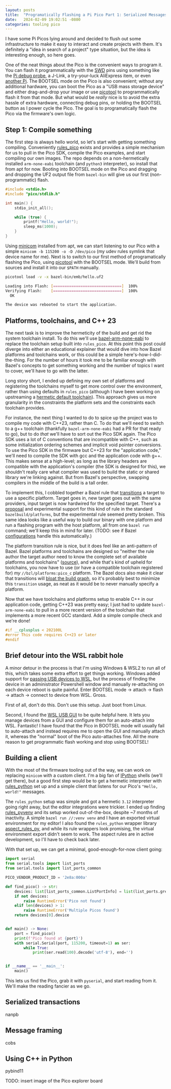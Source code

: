 ```yaml
---
layout: posts
title:  "Programatically Flashing a Pi Pico Part 1: Serialized Messages"
date:   2024-02-09 19:02:51 -0800
categories: tooling pico
---
```


I have some Pi Picos lying around and decided to flush out some infrastructure to make it easy to interact and create projects with them. It's definitely a "idea in search of a project" type situation, but the idea is interesting enough, so here goes.

One of the neat things about the Pico is the convenient ways to program it. You can flash it programmatically with the [SWD][about_swd] pins using something like the [Pi debug probe][debug_probe], a J-Link, a try-your-luck AliExpress item, or even [another Pi][pi_openocd]. The BOOTSEL mode on the Pico is also convenient; without any additional hardware, you can boot the Pico as a "USB mass storage device" and either drag-and-drop your image or use [picotool][picotool] to programmatically flash it from that mode. But what would be _really_ nice is to avoid the extra hassle of extra hardware, connecting debug pins, or holding the BOOTSEL button as I power cycle the Pico. The goal is to programatically flash the Pico via the firmware's own logic.

## Step 1: Compile something
The first step is always hello world, so let's start with getting something compiling. Conveniently [rules_pico][rules_pico] exists and provides a simple mechanism for us to pull in the Pico SDK, compile the Pico examples, and start compiling our own images. The repo depends on a non-hermetically installed `arm-none-eabi` toolchain (and `python3` interpreter), so install that from apt for now. Booting into BOOTSEL mode on the Pico and dragging and dropping the UF2 output file from `bazel-bin` will give us our first (non-programmatic) flash.

```c
#include <stdio.h>
#include "pico/stdlib.h"

int main() {
    stdio_init_all();

    while (true) {
        printf("Hello, world!");
        sleep_ms(1000);
    }
}
```

Using [minicom][minicom] installed from apt, we can start listening to our Pico with a simple `minicom -b 115200 -o -D /dev/pico` (my udev rules symlink that device name for me). Next is to switch to our first method of programatically flashing the Pico, using [picotool](https://github.com/raspberrypi/picotool) with the BOOTSEL mode. We'll build from sources and install it into our `$PATH` manually.

```bash
picotool load -v -x bazel-bin/emb/hello.uf2

Loading into Flash: [==============================]  100%
Verifying Flash:    [==============================]  100%
  OK

The device was rebooted to start the application.
```

## Platforms, toolchains, and C++ 23
The next task is to improve the hermeticity of the build and get rid the system toolchain install. To do this we'll use [bazel-arm-none-eabi][bazel_arm_none_eabi] to replace the toolchain setup built into `rules_pico`. At this point this post could diverge into either an educational explainer that would dive into how Bazel platforms and toolchains work, or this could be a simple here's-how-I-did-the-thing. For the number of hours it took me to be familiar enough with Bazel's concepts to get something working and the number of topics I want to cover, we'll have to go with the latter.

Long story short, I ended up defining my own set of platforms and registering the toolchains myself to get more control over the environment, rather than using defaults in `rules_pico` (although I have been working on upstreaming a [hermetic default toolchain][rules_pico_upstream]). This approach gives us more granularity in the constraints the platform sets and the constraints each toolchain provides.

For instance, the next thing I wanted to do to spice up the project was to compile my code with C++23, rather than C. To do that we'll need to switch to a g++ toolchain (thankfully `bazel-arm-none-eabi` had a PR for that ready to go), but to do _that_ we'll have to sort out the Pico SDK again. The Pico SDK uses a lot of C conventions that are incompatible with C++, such as some initialization ordering schemes and implicit void pointer conversions. To use the Pico SDK in the firmware but C++23 for the "application code," we'll need to compile the SDK with gcc and the application code with g++. This makes sense at a high-level; as long as the library headers are compatible with the application's compiler (the SDK is designed for this), we shouldn't really care what compiler was used to build the static or shared library we're linking against. But from Bazel's perspective, swapping compilers in the middle of the build is a tall order.

To implement this, I cobbled together a Bazel rule that [transitions][transitions] a target to use a specific platform. Target goes in, new target goes out with the same providers, input target is now hardwired for the specified target. There's a [proposal][platform_data_proposal] and experimental support for this kind of rule in the standard `bazelbuild/platforms`, but the experimental rule seemed pretty broken. This same idea looks like a useful way to build our binary with one platform and run a flashing program with the host platform, all from one `bazel run` command; we'll keep this in mind for later. (TODO: see if Bazel [configurations][bazel_configurations] handle this automatically.)

The platform transition rule is nice, but it does feel like an anti-pattern of Bazel. Bazel platforms and toolchains are designed so "neither the rule author the target author need to know the complete set of available platforms and toolchains" ([source][bazel_platform_pattern]), and while that's kind of upheld for toolchains, you now have to use (or have a compatible toolchain registered for) _my_ `//bzl/platforms:pico_c` platform. The Bazel docs also make it clear that transitions will [bloat the build graph][bazel_configurations], so it's probably best to minimize this `transition` usage, as neat as it would be to never manually specify a platform.

Now that we have toolchains and platforms setup to enable C++ in our application code, getting C++23 was pretty easy; I just had to update `bazel-arm-none-eabi` to pull in a more recent version of the toolchain that implements a more recent GCC standard. Add a simple compile check and we're done!

```cpp
#if __cplusplus < 202100L
#error This code requires C++23 or later
#endif
```

## Brief detour into the WSL rabbit hole
A minor detour in the process is that I'm using Windows & WSL2 to run all of this, which takes some extra effort to get things working. Windows added support for [passing USB devices to WSL][wsl_usb], but the process of finding the device in an administrator Powershell window and manually re-attaching on each device reboot is quite painful. Enter BOOTSEL mode -> attach -> flash -> attach -> connect to device from WSL. Gross.

First of all, don't do this. Don't use this setup. Just boot from Linux.

Second, I found the [WSL USB GUI][wsl_usb_gui] to be quite helpful here. It lets you manage devices from a GUI and configure them for an auto-attach into WSL. Fantastic! I have found that the Pico in BOOTSEL mode will usually fail to auto-attach and instead requires me to open the GUI and manually attach it, whereas the "normal" boot of the Pico auto-attaches fine. All the more reason to get programmatic flash working and stop using BOOTSEL!

## Building a client
With the most of the firmware tooling out of the way, we can work on replacing `minicom` with a custom client. I'm a big fan of [IPython][ipython] shells (we'll get there), but a good first step would be to get a hermetic interpreter with [rules_python][rules_python] set up and a simple client that listens for our Pico's `"Hello, world!"` messages.

The `rules_python` setup was simple and got a hermetic `3.12` interpreter going right away, but the editor integrations were trickier. I ended up finding [rules_pyvenv][rules_pyvenv] and its setup worked out-of-the-box, despite ~7 months of inactivity. A simple `bazel run //:venv venv` and I have an exported virtual environment for my editor! I also found the `rules_python` wrapper library [aspect_rules_py][aspect_rules_py], and while its rule wrappers look promising, the virtual environment export didn't seem to work. The aspect rules are in active development, so I'll have to check back later.

With that set up, we can get a minimal, good-enough-for-now client going:

```py
import serial
from serial.tools import list_ports
from serial.tools import list_ports_common

PICO_VENDOR_PRODUCT_ID = '2e8a:000a'

def find_pico() -> str:
    devices: list[list_ports_common.ListPortInfo] = list(list_ports.grep(PICO_VENDOR_PRODUCT_ID))
    if not devices:
        raise RuntimeError('Pico not found')
    elif len(devices) > 1:
        raise RuntimeError('Multiple Picos found')
    return devices[0].device


def main() -> None:
    port = find_pico()
    print(f'Pico found at {port}')
    with serial.Serial(port, 115200, timeout=1) as ser:
        while True:
            print(ser.read(100).decode('utf-8'), end='')


if __name__ == '__main__':
    main()
```

This lets us find the Pico, grab it with `pyserial`, and start reading from it. We'll make the reading fancier as we go.

## Serialized transactions

nanpb

## Message framing

cobs

## Using C++ in Python

pybind11

TODO: insert image of the Pico explorer board

[about_swd]: https://community.silabs.com/s/article/serial-wire-debug-swd-x?language=en_US
[aspect_rules_py]: https://github.com/aspect-build/rules_py
[bazel_arm_none_eabi]: https://github.com/hexdae/bazel-arm-none-eabi
[bazel_configurations]: https://github.com/bazelbuild/bazel/blob/a54a393d209ab9c8cf5e80b2a0ef092196c17df3/site/en/extending/rules.md#configurations
[bazel_platform_pattern]: https://github.com/bazelbuild/bazel/blob/13ecdf583301a94484a1ae0eb27c56fcf3248dc5/site/en/extending/toolchains.md
[debug_probe]: https://www.raspberrypi.com/products/debug-probe/
[ipython]: https://ipython.org/
[minicom]: https://help.ubuntu.com/community/Minicom
[picotool]: https://github.com/raspberrypi/picotool
[pi_openocd]: https://iosoft.blog/2019/01/28/raspberry-pi-openocd/
[platform_data_proposal]: https://github.com/bazelbuild/proposals/blob/124b188252d2b4da516898724e1ce6227a1aedaf/designs/2023-06-08-standard-platform-transitions.md
[rules_pico]: https://github.com/dfr/rules_pico
[rules_pico_upstream]: https://github.com/dfr/rules_pico/pull/13
[rules_python]: https://github.com/bazelbuild/rules_python
[rules_pyvenv]: https://github.com/cedarai/rules_pyvenv
[transitions]: https://bazel.build/rules/lib/builtins/transition
[wsl_usb]: https://learn.microsoft.com/en-us/windows/wsl/connect-usb
[wsl_usb_gui]: https://gitlab.com/alelec/wsl-usb-gui/-/tree/v5.2.0?ref_type=tags
